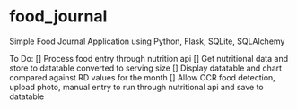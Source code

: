 # food_journal
Simple Food Journal Application using Python, Flask, SQLite, SQLAlchemy

To Do:
[] Process food entry through nutrition api
  [] Get nutritional data and store to datatable converted to serving size
[] Display datatable and chart compared against RD values for the month
[] Allow OCR food detection, upload photo, manual entry to run through nutritional api and save to datatable
